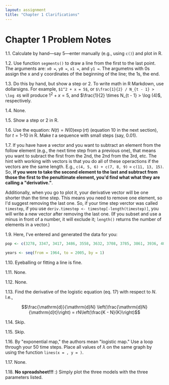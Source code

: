```yaml
---
layout: assignment
title: "Chapter 1 Clarifications"
---
```


# Chapter 1 Problem Notes

1.1. Calculate by hand—say 5—enter manually (e.g., using `c()`) and plot in R.

1.2. Use function `segments()` to draw a line from the first to the last point. The arguments are: `x0 =`, `y0 =`, `x1 =`, and `y1 =`. The argumetns with 0s assign the x and y coordinates of the beginning of the line; the 1s, the end.

1.3. Do this by hand, but show a step or 2. To write math in R Markdown, use dollarsigns. For example,
`$1^2 + x = 5$`, or
`$\frac{1}{2} / N_{t - 1} > \log 4$`
will produce
$1^2 + x = 5$, and
$\frac{1}{2} \times N_{t - 1} > \log (4)$, respectively.

1.4. None.

1.5. Show a step or 2 in R.

1.6. Use the equation: $N(t) = N(0)\exp (rt)$ (equation 10 in the next section), for $t = 1–10$ in R. Make $t$ a sequence with small steps (say, 0.01).

1.7. If you have have a vector and you want to subtract an element from the follow element (e.g., the next time step from a previous one), that means you want to subract the first from the 2nd, the 2nd from the 3rd, etc. The hint with working with vectors is that you do all of these operactions if the vectors are the same length. E.g., `c(4, 5, 6) + c(7, 8, 9)` = `c(11, 13, 15)`. So, **if you were to take the second element to the last and subtract from those the first to the penultimate element, you'd find what what they are calling a "derivative."**.

Additionally, when you go to plot it, your derivative vector will be one shorter than the time step. This means you need to remove one element, so I'd suggest removing the last one. So, if your time step verctor was called `timestep`, if you use `deriv.timestep <- timestep[-length(timestep)]`, you will write a new vector after removing the last one. (If you subset and use a minus in front of a number, it will exclude it; `length()` returns the number of elements in a vector.)

1.9. Here, I've entered and generated the data for you:
```r
pop <- c(3278, 3347, 3417, 3486, 3558, 3632, 3708, 3785, 3861, 3936, 4011, 4084, 4156, 4226, 4298, 4372, 4447, 4522, 4601, 4682, 4762, 4844, 4927, 5013, 5099, 5185, 5273, 5357, 5440, 5521, 5601, 5681, 5762, 5840, 5918, 5995, 6072, 6147, 6222, 6297, 6373, 6449)

years <- seq(from = 1964, to = 2005, by = 1)
```

1.10. Eyeballing or fitting a line is fine.

1.11. None.

1.12. None.

1.13. Find the derivative of the logistic equation (eq. 17) with respect to $N$. I.e.,

$$\frac{\mathrm{d}}{\mathrm{d}N} \left(\frac{\mathrm{d}N}{\mathrm{d}t}\right) = rN\left(\frac{K - N}{K}\right)$$

1.14. Skip.

1.15. Skip.

1.16. By "exponential map," the authors mean "logistic map." Use a loop through your 50 time steps. Place all values of $\lambda$ on the same graph by using the function `lines(x = , y = )`.

1.17. None.

1.18. **No spreadsheet!!!** :) Simply plot the three models with the three parameters listed.